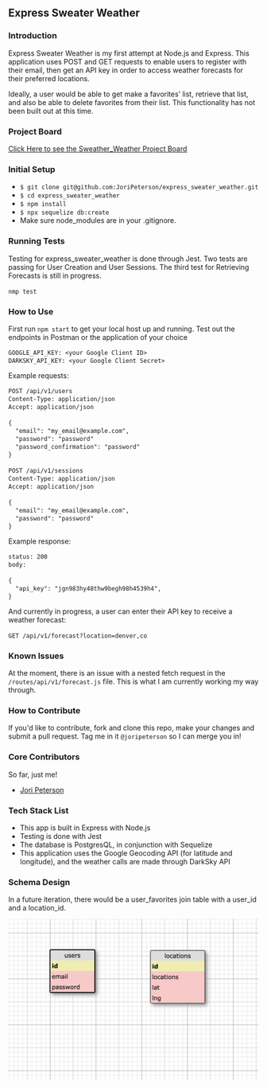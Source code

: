 ## Express Sweater Weather

### Introduction

Express Sweater Weather is my first attempt at Node.js and Express. This application uses POST and GET requests to enable users to register with their email, then get an API key in order to access weather forecasts for their preferred locations.

Ideally, a user would be able to get make a favorites’ list, retrieve that list, and also be able to delete favorites from their list. This functionality has not been built out at this time.

### Project Board

[Click Here to see the Sweather_Weather Project Board](https://github.com/JoriPeterson/express_sweater_weather/projects/1)

### Initial Setup

* `$ git clone git@github.com:JoriPeterson/express_sweater_weather.git`
* `$ cd express_sweater_weather`
* `$ npm install`
* `$ npx sequelize db:create`
* Make sure node_modules are in your .gitignore.

### Running Tests

Testing for express_sweater_weather is done through Jest.
Two tests are passing for User Creation and User Sessions.
The third test for Retrieving Forecasts is still in progress.

`nmp test`

### How to Use

First run `npm start` to get your local host up and running.
Test out the endpoints in Postman or the application of your choice

```.env
GOOGLE_API_KEY: <your Google Client ID>
DARKSKY_API_KEY: <your Google Client Secret>
```

Example requests:

```
POST /api/v1/users
Content-Type: application/json
Accept: application/json

{
  "email": "my_email@example.com",
  "password": "password"
  "password_confirmation": "password"
}

POST /api/v1/sessions
Content-Type: application/json
Accept: application/json

{
  "email": "my_email@example.com",
  "password": "password"
}
```

Example response:

```
status: 200
body:

{
  "api_key": "jgn983hy48thw9begh98h4539h4",
}
```

And currently in progress, a user can enter their API key to receive a weather forecast:

`GET /api/v1/forecast?location=denver,co`

### Known Issues

At the moment, there is an issue with a nested fetch request in the `/routes/api/v1/forecast.js` file. This is what I am currently working my way through.


### How to Contribute

If you'd like to contribute, fork and clone this repo, make your changes and submit a pull request. Tag me in it `@joripeterson` so I can merge you in!

### Core Contributors

So far, just me!
- [Jori Peterson](https://github.com/JoriPeterson)

### Tech Stack List

- This app is built in Express with Node.js
- Testing is done with Jest
- The database is PostgresQL, in conjunction with Sequelize
- This application uses the Google Geocoding API (for latitude and longitude), and the weather calls are made through DarkSky API

### Schema Design

In a future iteration, there would be a user_favorites join table with a user_id and a location_id.

![express_sweater_weather schema](/schema_diagram.png?raw=true "Sweather_Weather_Schema")
